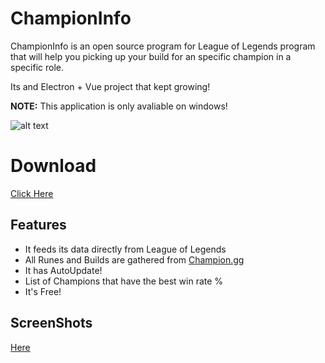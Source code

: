 # ChampionInfo

ChampionInfo is an open source program for League of Legends program that will help you picking up your build for an specific champion in a specific role.

Its and Electron + Vue project that kept growing!

**NOTE:** This application is only avaliable on windows!

![alt text](https://i.imgur.com/tBQLADl.png,"GUI")
# Download
[Click Here](https://github.com/LeXeL/ChampionInfo/releases)


## Features

+ It feeds its data directly from League of Legends
+ All Runes and Builds are gathered from [Champion.gg](https://champion.gg)
+ It has AutoUpdate!
+ List of Champions that have the best win rate %
+ It's Free!

## ScreenShots
[Here](https://imgur.com/a/6DztsJ5)
